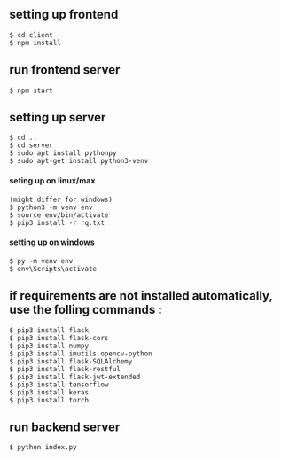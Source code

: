 ## setting up frontend
    $ cd client  
    $ npm install  
  

## run frontend server
    $ npm start 

## setting up server
    $ cd ..  
    $ cd server   
    $ sudo apt install pythonpy
    $ sudo apt-get install python3-venv
    
#### seting up on linux/max
    (might differ for windows)
    $ python3 -m venv env  
    $ source env/bin/activate  
    $ pip3 install -r rq.txt
    
#### setting up on windows
    $ py -m venv env  
    $ env\Scripts\activate  
     
## if requirements are not installed automatically, use the folling commands :
    $ pip3 install flask
    $ pip3 install flask-cors
    $ pip3 install numpy
    $ pip3 install imutils opencv-python
    $ pip3 install flask-SQLAlchemy
    $ pip3 install flask-restful
    $ pip3 install flask-jwt-extended
    $ pip3 install tensorflow
    $ pip3 install keras
    $ pip3 install torch  
  
  
## run backend server
    $ python index.py
